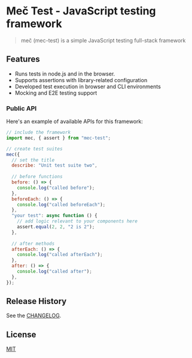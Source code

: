 # Meč Test - JavaScript testing framework

> meč (mec-test) is a simple JavaScript testing full-stack framework
 
## Features

* Runs tests in node.js and in the browser.
* Supports assertions with library-related configuration
* Developed test execution in browser and CLI environments 
* Mocking and E2E testing support

### Public API

Here's an example of available APIs for this framework:

```js
// include the framework
import mec, { assert } from "mec-test";

// create test suites
mec({
  // set the title
  describe: "Unit test suite two",
    
  // before functions  
  before: () => {
    console.log("called before");
  },
  beforeEach: () => {
    console.log("called beforeEach");
  },
  "your test": async function () {
    // add logic relevant to your components here  
    assert.equal(2, 2, "2 is 2");
  },
  
  // after methods  
  afterEach: () => {
    console.log("called afterEach");
  },
  after: () => {
    console.log("called after");
  },
});

```

## Release History

See the [CHANGELOG](CHANGELOG.md).

## License

[MIT](LICENSE)
